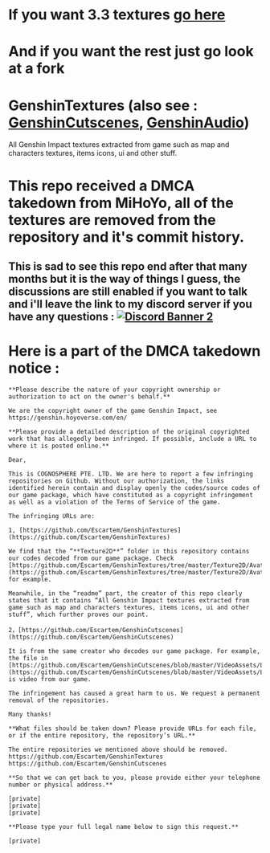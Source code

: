 # If you want 3.3 textures [go here](https://github.com/umaichanuwu/GenshinTextures3.3)
# And if you want the rest just go look at a fork

# GenshinTextures (also see : [GenshinCutscenes](https://github.com/Escartem/GenshinCutscenes), [GenshinAudio](https://github.com/Escartem/GenshinAudio))
All Genshin Impact textures extracted from game such as map and characters textures, items icons, ui and other stuff.

# This repo received a DMCA takedown from MiHoYo, all of the textures are removed from the repository and it's commit history.
## This is sad to see this repo end after that many months but it is the way of things I guess, the discussions are still enabled if you want to talk and i'll leave the link to my discord server if you have any questions : [![Discord Banner 2](https://discordapp.com/api/guilds/503554429648371712/widget.png?style=shield)](https://discord.gg/fzRdtVh)

# Here is a part of the DMCA takedown notice :
```
**Please describe the nature of your copyright ownership or authorization to act on the owner's behalf.**

We are the copyright owner of the game Genshin Impact, see https://genshin.hoyoverse.com/en/

**Please provide a detailed description of the original copyrighted work that has allegedly been infringed. If possible, include a URL to where it is posted online.**

Dear,

This is COGNOSPHERE PTE. LTD. We are here to report a few infringing repositories on Github. Without our authorization, the links identified herein contain and display openly the codes/source codes of our game package, which have constituted as a copyright infringement as well as a violation of the Terms of Service of the game.

The infringing URLs are:

1, [https://github.com/Escartem/GenshinTextures](https://github.com/Escartem/GenshinTextures)

We find that the “**Texture2D**” folder in this repository contains our codes decoded from our game package. Check [https://github.com/Escartem/GenshinTextures/tree/master/Texture2D/Avatar](https://github.com/Escartem/GenshinTextures/tree/master/Texture2D/Avatar) for example.

Meanwhile, in the “readme” part, the creator of this repo clearly states that it contains “All Genshin Impact textures extracted from game such as map and characters textures, items icons, ui and other stuff”, which further proves our point.

2，[https://github.com/Escartem/GenshinCutscenes](https://github.com/Escartem/GenshinCutscenes)

It is from the same creator who decodes our game package. For example, the file in [https://github.com/Escartem/GenshinCutscenes/blob/master/VideoAssets/LongWangStroy/Cs_LYAQ1112308_LongWangStroy.mp4](https://github.com/Escartem/GenshinCutscenes/blob/master/VideoAssets/LongWangStroy/Cs_LYAQ1112308_LongWangStroy.mp4) is video from our game.

The infringement has caused a great harm to us. We request a permanent removal of the repositories.

Many thanks!

**What files should be taken down? Please provide URLs for each file, or if the entire repository, the repository’s URL.**

The entire repositories we mentioned above should be removed.  
https://github.com/Escartem/GenshinTextures  
https://github.com/Escartem/GenshinCutscenes

**So that we can get back to you, please provide either your telephone number or physical address.**

[private]  
[private]  
[private]  

**Please type your full legal name below to sign this request.**

[private]  
```
